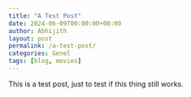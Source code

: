 ```yaml
---
title: "A Test Post" 
date: 2024-06-09T00:00:00+00:00
author: Abhijith
layout: post
permalink: /a-test-post/
categories: Genel
tags: [blog, movies]
---
```


This is a test post, just to test if this thing still works.